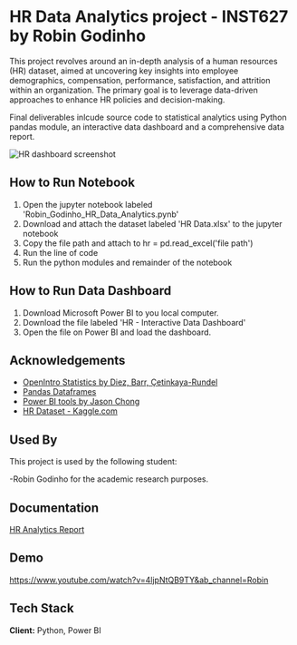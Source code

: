 
# HR Data Analytics project - INST627 by Robin Godinho

This project revolves around an in-depth analysis of a human resources (HR) dataset, aimed at uncovering key insights into employee demographics, compensation, performance, satisfaction, and attrition within an organization. The primary goal is to leverage data-driven approaches to enhance HR policies and decision-making. 

Final deliverables inlcude source code to statistical analytics using Python pandas module, an interactive data dashboard and a comprehensive data report.

![HR dashboard screenshot](https://github.com/robingodinho/HR_Data_Analytics_INST627/assets/90001949/e5ff23d0-b6fa-4bb2-a92e-ecefaec5a8c4)


## How to Run Notebook

1. Open the jupyter notebook labeled 'Robin_Godinho_HR_Data_Analytics.pynb'
2. Download and attach the dataset labeled 'HR Data.xlsx' to the jupyter notebook
3. Copy the file path and attach to hr = pd.read_excel('file path')
4. Run the line of code
5. Run the python modules and remainder of the notebook

## How to Run Data Dashboard

1. Download Microsoft Power BI to you local computer.
2. Download the file labeled 'HR - Interactive Data Dashboard'
3. Open the file on Power BI and load the dashboard.

## Acknowledgements

 - [OpenIntro Statistics by Diez, Barr, Çetinkaya-Rundel](https://www.openintro.org/book/os/)
 - [Pandas Dataframes](http://pandas.pydata.org/docs/reference/api/pandas.DataFrame.boxplot.html)
 - [Power BI tools by Jason Chong](http://towardsdatascience.com/building-your-first-interactive-dashboard-from-scratch-using-power-bi-af7a3e0203d4)
  - [HR Dataset - Kaggle.com](https://www.kaggle.com/datasets/pavansubhasht/ibm-hr-analytics-attrition-dataset)


## Used By

This project is used by the following student:

-Robin Godinho for the academic research purposes.


## Documentation

[HR Analytics Report](https://docs.google.com/document/d/1WwpDWXGVDUx1j3StEL7NhGzNKmwsAZYsiEcp-yTXKZ8/edit?usp=sharing)


## Demo

https://www.youtube.com/watch?v=4ljpNtQB9TY&ab_channel=Robin


## Tech Stack

**Client:** Python, Power BI





